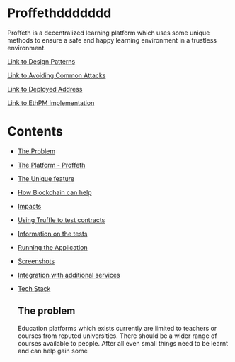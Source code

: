 # Proffethddddddd
  Proffeth is a decentralized learning platform which uses some unique methods to ensure a safe and happy learning environment in a trustless environment.
  
  [Link to Design Patterns](https://github.com/souradeep-das/Proffeth/blob/master/design_pattern_desicions.md)
  
  [Link to Avoiding Common Attacks](https://github.com/souradeep-das/Proffeth/blob/master/avoiding_common_attacks.md)
  
  [Link to Deployed Address](https://github.com/souradeep-das/Proffeth/blob/master/deployed_addresses.txt)
  
  [Link to EthPM implementation](https://github.com/souradeep-das/Proffeth/blob/master/contracts/LibraryDemo.sol)
  
# Contents
- [The Problem](#the-problem)
- [The Platform - Proffeth](#the-platform---proffeth)
- [The Unique feature](#the-unique-feature)
- [How Blockchain can help](#how-blockchain-can-help)
- [Impacts](#impacts)
- [Using Truffle to test contracts](#using-truffle-to-test-contracts)
- [Information on the tests](#information-on-the-tests)
- [Running the Application](#running-the-application)
- [Screenshots](#screenshots)
- [Integration with additional services](#integration-with-additional-services)
- [Tech Stack](#tech-stack)


  ## The problem
  Education platforms which exists currently are limited to teachers or courses from reputed universities. There should be a wider range of courses available to people. After all even small things need to be learnt and can help gain some 
